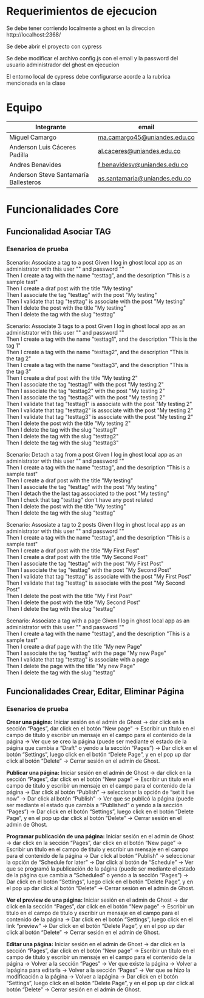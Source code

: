 
# Requerimientos de ejecucion
Se debe tener corriendo localmente a ghost en la direccion http://localhost:2368/

Se debe abrir el proyecto con cypress

Se debe modificar el archivo config.js con el email y la password del usuario administrador del ghost en ejecucion

El entorno local de cypress debe configurarse acorde a la rubrica mencionada en la clase

# Equipo
|Integrante|email|
|-------------------|-------------|
|Miguel Camargo|ma.camargo45@uniandes.edu.co|
|Anderson Luis Cáceres Padilla|al.caceres@uniandes.edu.co|
|Andres Benavides|f.benavidesv@uniandes.edu.co|
|Anderson Steve Santamaría Ballesteros|as.santamaria@uniandes.edu.co|

# Funcionalidades Core
## Funcionalidad Asociar TAG
### Esenarios de prueba
  Scenario: Associate a tag to a post
    Given I log in ghost local app as an administrator with this user "<EMAIL>" and password "<PASSWORD>"<br/>
    Then I create a tag with the name  "testtag", and the description "This is a sample tast"<br/>
    Then I create a draf post with the title "My testing"<br/>
    Then I associate the tag "testtag" with the post "My testing"<br/>
    Then I validate that tag "testtag" is associate with the post "My testing"<br/>
    Then I delete the post with the title "My testing"<br/>
    Then I delete the tag with the slug "testtag"<br/>

  Scenario: Associate 3 tags to a post
    Given I log in ghost local app as an administrator with this user "<EMAIL>" and password "<PASSWORD>"<br/>
    Then I create a tag with the name  "testtag1", and the description "This is the tag 1"<br/>
    Then I create a tag with the name  "testtag2", and the description "This is the tag 2"<br/>
    Then I create a tag with the name  "testtag3", and the description "This is the tag 3"<br/>
    Then I create a draf post with the title "My testing 2"<br/>
    Then I associate the tag "testtag1" with the post "My testing 2"<br/>
    Then I associate the tag "testtag2" with the post "My testing 2"<br/>
    Then I associate the tag "testtag3" with the post "My testing 2"<br/>
    Then I validate that tag "testtag1" is associate with the post "My testing 2"<br/>
    Then I validate that tag "testtag2" is associate with the post "My testing 2"<br/>
    Then I validate that tag "testtag3" is associate with the post "My testing 2"<br/>
    Then I delete the post with the title "My testing 2"<br/>
    Then I delete the tag with the slug "testtag1"<br/>
    Then I delete the tag with the slug "testtag2"<br/>
    Then I delete the tag with the slug "testtag3"<br/>

  Scenario: Detach a tag from a post
    Given I log in ghost local app as an administrator with this user "<EMAIL>" and password "<PASSWORD>"<br/>
    Then I create a tag with the name  "testtag", and the description "This is a sample tast"<br/>
    Then I create a draf post with the title "My testing"<br/>
    Then I associate the tag "testtag" with the post "My testing"<br/>
    Then I detach the the last tag associated to the post "My testing"<br/>
    Then I check that tag "testtag" don't have any post related<br/>
    Then I delete the post with the title "My testing"<br/>
    Then I delete the tag with the slug "testtag"<br/>

  Scenario: Assosiate a tag to 2 posts
    Given I log in ghost local app as an administrator with this user "<EMAIL>" and password "<PASSWORD>"<br/>
    Then I create a tag with the name  "testtag", and the description "This is a sample tast"<br/>
    Then I create a draf post with the title "My First Post"<br/>
    Then I create a draf post with the title "My Second Post"<br/>
    Then I associate the tag "testtag" with the post "My First Post"<br/>
    Then I associate the tag "testtag" with the post "My Second Post"<br/>
    Then I validate that tag "testtag" is associate with the post "My First Post"<br/>
    Then I validate that tag "testtag" is associate with the post "My Second Post"<br/>
    Then I delete the post with the title "My First Post"<br/>
    Then I delete the post with the title "My Second Post"<br/>
    Then I delete the tag with the slug "testtag"<br/>

  Scenario: Associate a tag with a page
    Given I log in ghost local app as an administrator with this user "<EMAIL>" and password "<PASSWORD>"<br/>
    Then I create a tag with the name  "testtag", and the description "This is a sample tast"<br/>
    Then I create a draf page with the title "My new Page"<br/>
    Then I associate the tag "testtag" with the page "My new Page"<br/>
    Then I validate that tag "testtag" is associate with a page<br/>
    Then I delete the page with the title "My new Page"<br/>
    Then I delete the tag with the slug "testtag"<br/>
  
## Funcionalidades Crear, Editar, Eliminar Página
### Esenarios de prueba

  <strong>Crear una página:</strong> Iniciar sesión en el admin de Ghost → dar click en la sección “Pages”, dar click en el  botón “New page” → Escribir un título en el campo de título y escribir un mensaje en el campo para el contenido de la página → Ver que se creo la página (puede ser mediante el estado de la página que cambia a “Draft” o yendo a la sección “Pages”) → Dar click en el botón “Settings”, luego click en el botón “Delete Page”, y en el pop up dar click al botón “Delete” → Cerrar sesión en el admin de Ghost.

<strong>Publicar una página:</strong> Iniciar sesión en el admin de Ghost → dar click en la sección “Pages”, dar click en el  botón “New page” → Escribir un titulo en el campo de titulo y escribir un mensaje en el campo para el contenido de la página -> Dar click al botón “Publish” → seleccionar la opción de “set it live now” → Dar click al botón “Publish” → Ver que se publicó la página (puede ser mediante el estado que cambia a “Published” o yendo a la sección “Pages”) → Dar click en el botón “Settings”, luego click en el botón “Delete Page”, y en el pop up dar click al botón “Delete” → Cerrar sesión en el admin de Ghost.

<strong>Programar publicación de una página:</strong> Iniciar sesión en el admin de Ghost → dar click en la sección “Pages”, dar click en el  botón “New page” → Escribir un titulo en el campo de titulo y escribir un mensaje en el campo para el contenido de la página -> Dar click al botón “Publish” → seleccionar la opción de “Schedule for later” → Dar click al botón de “Schedule” → Ver que se programó la publicación de la página (puede ser mediante el estado de la página que cambia a “Scheduled” o yendo a la sección “Pages”) → Dar click en el botón “Settings”, luego click en el botón “Delete Page”, y en el pop up dar click al botón “Delete” → Cerrar sesión en el admin de Ghost.

<strong>Ver el preview de una página:</strong> Iniciar sesión en el admin de Ghost → dar click en la sección “Pages”, dar click en el  botón “New page” → Escribir un titulo en el campo de titulo y escribir un mensaje en el campo para el contenido de la página → Dar click en el botón “Settings”, luego click en el link “preview” → Dar click en el botón “Delete Page”, y en el pop up dar click al botón “Delete” → Cerrar sesión en el admin de Ghost.

<strong>Editar una página:</strong> Iniciar sesión en el admin de Ghost → dar click en la sección “Pages”, dar click en el  botón “New page” → Escribir un título en el campo de título y escribir un mensaje en el campo para el contenido de la página → Volver a la sección “Pages” → Ver que existe la página → Volver a lapágina para editarla → Volver a la sección “Pages” → Ver que se hizo la modificación a la página → Volver a lapágina → Dar click en el botón “Settings”, luego click en el botón “Delete Page”, y en el pop up dar click al botón “Delete” → Cerrar sesión en el admin de Ghost.
